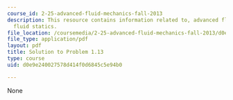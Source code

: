 ```yaml
---
course_id: 2-25-advanced-fluid-mechanics-fall-2013
description: This resource contains information related to, advanced fluid mechanics,
  fluid statics.
file_location: /coursemedia/2-25-advanced-fluid-mechanics-fall-2013/d0e9e240027578d414f0d6845c5e94b0_MIT2_25F13_Shapi1.13_Solu.pdf
file_type: application/pdf
layout: pdf
title: Solution to Problem 1.13
type: course
uid: d0e9e240027578d414f0d6845c5e94b0

---
```

None